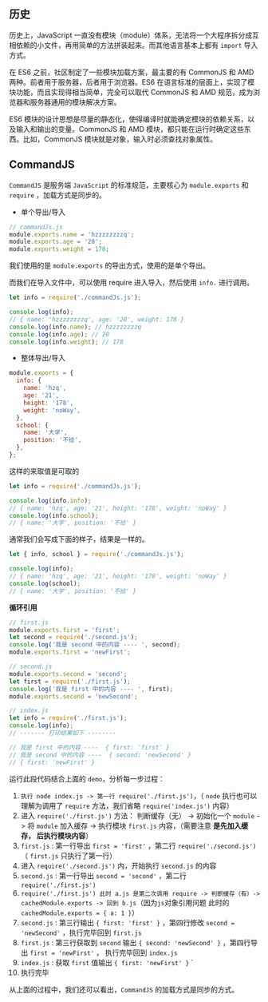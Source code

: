 ## 历史

历史上，JavaScript 一直没有模块（module）体系，无法将一个大程序拆分成互相依赖的小文件，再用简单的方法拼装起来。而其他语言基本上都有 `import` 导入方式。

在 ES6 之前，社区制定了一些模块加载方案，最主要的有 CommonJS 和 AMD 两种。前者用于服务器，后者用于浏览器。ES6 在语言标准的层面上，实现了模块功能，而且实现得相当简单，完全可以取代 CommonJS 和 AMD 规范，成为浏览器和服务器通用的模块解决方案。

ES6 模块的设计思想是尽量的静态化，使得编译时就能确定模块的依赖关系，以及输入和输出的变量。CommonJS 和 AMD 模块，都只能在运行时确定这些东西。比如，CommonJS 模块就是对象，输入时必须查找对象属性。

## CommandJS

`CommandJS` 是服务端 `JavaScript` 的标准规范，主要核心为 `module.exports` 和 `require` ，加载方式是同步的。

- 单个导出/导入

```javascript
// commandJs.js
module.exports.name = 'hzzzzzzzzq';
module.exports.age = '20';
module.exports.weight = 178;
```

我们使用的是 `module.exports` 的导出方式，使用的是单个导出。

而我们在导入文件中，可以使用 require 进入导入，然后使用 `info.` 进行调用。

```javascript
let info = require('./commandJs.js');

console.log(info);
// { name: 'hzzzzzzzzq', age: '20', weight: 178 }
console.log(info.name); // hzzzzzzzzq
console.log(info.age); // 20
console.log(info.weight); // 178
```

- 整体导出/导入

```javascript
module.exports = {
  info: {
    name: 'hzq',
    age: '21',
    height: '178',
    weight: 'noWay',
  },
  school: {
    name: '大学',
    position: '不给',
  },
};
```

这样的来取值是可取的

```javascript
let info = require('./commandJs.js');

console.log(info.info);
// { name: 'hzq', age: '21', height: '178', weight: 'noWay' }
console.log(info.school);
// { name: '大学', position: '不给' }
```

通常我们会写成下面的样子，结果是一样的。

```javascript
let { info, school } = require('./commandJs.js');

console.log(info);
// { name: 'hzq', age: '21', height: '178', weight: 'noWay' }
console.log(school);
// { name: '大学', position: '不给' }
```

**循环引用**

```javascript
// first.js
module.exports.first = 'first';
let second = require('./second.js');
console.log('我是 second 中的内容 ---- ', second);
module.exports.first = 'newFirst';
```

```javascript
// second.js
module.exports.second = 'second';
let first = require('./first.js');
console.log('我是 first 中的内容 ---- ', first);
module.exports.second = 'newSecond';
```

```javascript
// index.js
let info = require('./first.js');
console.log(info);
// ------- 打印结果如下 --------

// 我是 first 中的内容 ----  { first: 'first' }
// 我是 second 中的内容 ----  { second: 'newSecond' }
// { first: 'newFirst' }
```

运行此段代码结合上面的 `demo`，分析每一步过程：

1. `执行 node index.js -> 第一行 require('./first.js')`，（ `node` 执行也可以理解为调用了 `require` 方法，我们省略 `require('index.js')` 内容）
2. 进入 `require('./first.js')` 方法： 判断缓存（无） -> 初始化一个 `module` -> 将 `module` 加入缓存 -> 执行模块 `first.js` 内容，（需要注意 **是先加入缓存， 后执行模块内容**）
3. `first.js` : 第一行导出 `first = 'first'` ，第二行 `require('./second.js')`（ `first.js` 只执行了第一行）
4. 进入 `require('./second.js')` 内，开始执行 `second.js` 的内容
5. `second.js` : 第一行导出 `second = 'second'` ，第二行 `require('./first.js')`
6. `require('./first.js') 此时 a.js 是第二次调用 require -> 判断缓存（有）-> cachedModule.exports -> 回到 b.js`（因为`js`对象引用问题 此时的 `cachedModule.exports = { a: 1 }`）
7. `second.js` : 第三行输出 `{ first: 'first' }` ，第四行修改 `second = 'newSecond'` ，执行完毕回到 `first.js`
8. `first.js` : 第三行获取到 `second` 输出 `{ second: 'newSecond' }` ，第四行导出 `first = 'newFirst'` ， 执行完毕回到 `index.js`
9. `index.js` : 获取 `first` 值输出 `{ first: 'newFirst' }` `
10. 执行完毕

从上面的过程中，我们还可以看出，`CommandJS` 的加载方式是同步的方式。
